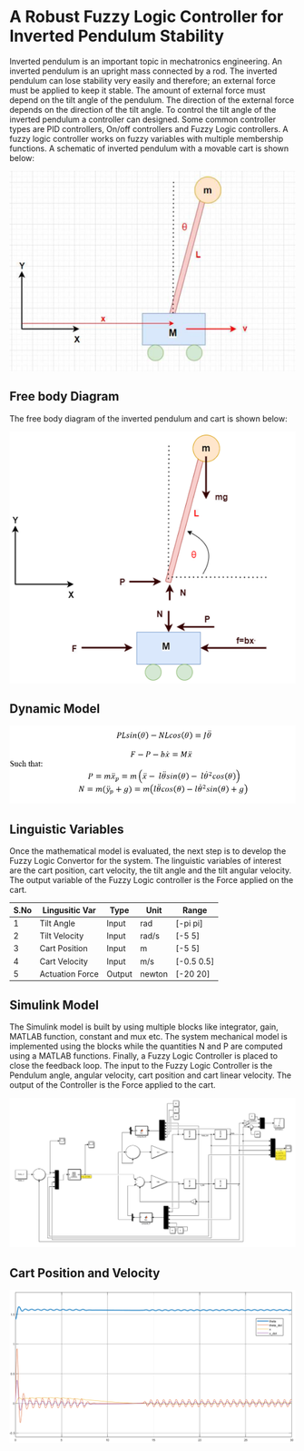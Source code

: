 # A Robust Fuzzy Logic Controller for Inverted Pendulum Stability

<p>Inverted pendulum is an important topic in mechatronics engineering. An inverted pendulum
is an upright mass connected by a rod. The inverted pendulum can lose stability very easily and
therefore; an external force must be applied to keep it stable. The amount of external force must
depend on the tilt angle of the pendulum. The direction of the external force depends on the
direction of the tilt angle. To control the tilt angle of the inverted pendulum a controller can
designed. Some common controller types are PID controllers, On/off controllers and Fuzzy
Logic controllers. A fuzzy logic controller works on fuzzy variables with multiple membership
functions. A schematic of inverted pendulum with a movable cart is shown below:</p>

<img src="model.PNG"></img>

## Free body Diagram
<p>The free body diagram of the inverted pendulum and cart is shown below:</p>

<img src="FBD.PNG"></img> 

## Dynamic Model
<img src="dynamicModel.PNG"></img>


## Linguistic Variables
<p>Once the mathematical model is evaluated, the next step is to develop the Fuzzy Logic
Convertor for the system. The linguistic variables of interest are the cart position, cart velocity, the tilt angle and the tilt angular velocity. The output variable of the Fuzzy Logic controller is the Force applied on the cart.</p>

| S.No     | Lingusitic Var   |  Type    |  Unit   | Range      |
| -------- | -------          |  ------- | ------- | -------    |     
| 1        | Tilt Angle       |   Input  |   rad   | [-pi pi]   |
| 2        | Tilt Velocity    |   Input  |  rad/s  |  [-5 5]    |
| 3        | Cart Position    |   Input  |   m     | [-5 5]     |
| 4        | Cart Velocity    |   Input  |   m/s   | [-0.5 0.5] |
| 5        | Actuation Force  |   Output |  newton | [-20 20]   |


## Simulink Model
<p>The Simulink model is built by using multiple blocks like integrator, gain, MATLAB function, constant and mux etc. The system mechanical model is implemented using the blocks while the quantities N and P are computed using a MATLAB functions. Finally, a Fuzzy Logic Controller is placed to close the feedback loop. The input to the Fuzzy Logic Controller is the Pendulum angle, angular velocity, cart position and cart linear velocity. The output of the Controller is the Force applied to the cart.</p>
<img src="simulinkModel.PNG"></img>

## Cart Position and Velocity
<img src="results.png"> </img>
